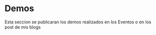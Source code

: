 Demos
=====
Esta seccion se publicaran los demos realizados en los Eventos o en los post de mis blogs
